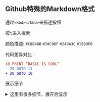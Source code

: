 ## Github特殊的Markdown格式

通过`<kbd></kbd>`来描述按钮

按<kbd>t</kbd>进入搜索

颜色描述: `#C6E48B` `#7AC96F` `#249A3C` `#1589F0`

代码差异对比：

```diff
10 PRINT “BASIC IS COOL”
- 20 GOTO 11
+ 20 GOTO 10
```

展示细节

<details>
<summary>这里有很多细节，展开后显示</summary>
<pre>
细节
细节
细节
很多细节


居中图片与文字
`<div align=”center”> [ Your content here ]</div>`

<div align="center">
<img src="https://octodex.github.com/images/dunetocat.png" width="200">
<p>居中的图片与文字</p>
</div>


创建较小的文字`<sup> or <sub>`

<div align="center">
<img src="https://octodex.github.com/images/megacat-2.png" width="200"><br>
<sup><strong>加粗+较小</strong> 较小文字</sup>
</div>
View more octocats on the [Octodex](https://octodex.github.com/)!